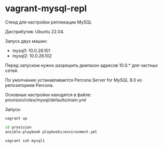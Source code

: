# vagrant-mysql-repl
Стенд для настройки репликации MySQL

Дистрибутив: Ubuntu 22.04.

Запуск двух машин:

* mysql1: 10.0.26.101
* mysql2: 10.0.26.102

Перед запуском нужно разрешить диапазон адресов 10.0.* для частных сетей.

По умолчанию устанавливается Percona Server for MySQL 8.0 из репозиториев Percona.

Основные настройки находятся в файле: provision/roles/mysql/defaults/main.yml

Запуск:

```bash
vagrant up

cd provision
ansible-playbook playbooks/environment.yml

vagrant ssh mysql1
```
